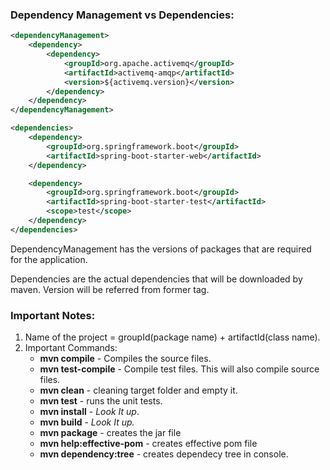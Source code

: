 ### Dependency Management vs Dependencies:

```xml
<dependencyManagement>
    <dependency>
        <dependency>
            <groupId>org.apache.activemq</groupId>
            <artifactId>activemq-amqp</artifactId>
            <version>${activemq.version}</version>
        </dependency>
    </dependency>
</dependencyManagement>

<dependencies>
    <dependency>
        <groupId>org.springframework.boot</groupId>
        <artifactId>spring-boot-starter-web</artifactId>
    </dependency>

    <dependency>
        <groupId>org.springframework.boot</groupId>
        <artifactId>spring-boot-starter-test</artifactId>
        <scope>test</scope>
	</dependency>
</dependencies>
```

DependencyManagement has the versions of packages that are required for the application.

Dependencies are the actual dependencies that will be downloaded by maven. Version will be referred from former tag. 

### Important Notes:
1. Name of the project = groupId(package name) + artifactId(class name).
2. Important Commands:
   *  **mvn compile** - Compiles the source files.
   *  **mvn test-compile** - Compile test files. This will also compile source files.
   *  **mvn clean** - cleaning target folder and empty it.
   *  **mvn test** - runs the unit tests.
   *  **mvn install** - *Look It up*.
   *  **mvn build** - *Look It up.*
   *  **mvn package** - creates the jar file
   *  **mvn help:effective-pom** - creates  effective pom file
   *  **mvn dependency:tree** - creates dependecy tree in console.